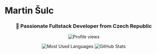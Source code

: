 # Martin Šulc

<div align="center">
  <h3>🚀 Passionate Fullstack Developer from Czech Republic</h3>
  <p>
    <img src="https://komarev.com/ghpvc/?username=Juryyy&label=Profile%20views&color=0e75b6&style=flat" alt="Profile views" />
  </p>
</div>

<div align="center">
  <img src="https://github-readme-stats.vercel.app/api/top-langs?username=Juryyy&show_icons=true&locale=en&layout=compact" alt="Most Used Languages" />
  <img src="https://github-readme-stats.vercel.app/api?username=Juryyy&show_icons=true&locale=en" alt="GitHub Stats" />
</div>
